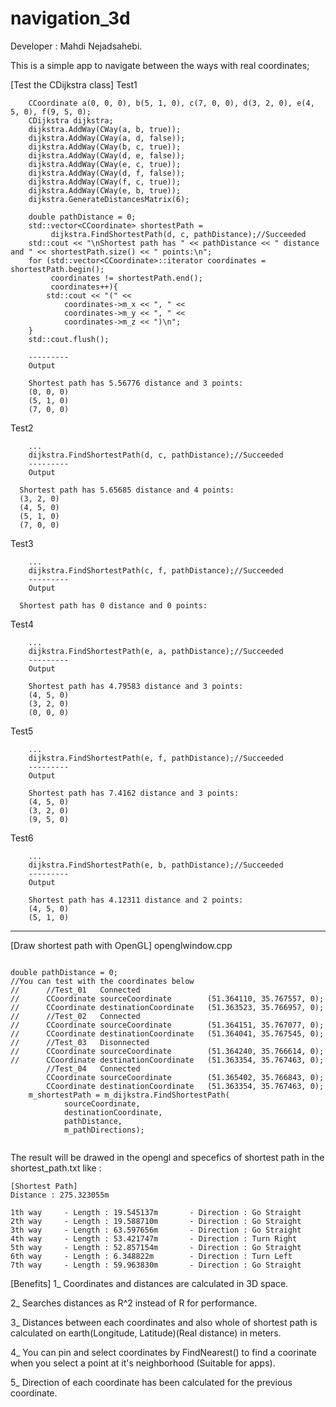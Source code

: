 # navigation_3d
Developer : Mahdi Nejadsahebi.

This is a simple app to navigate between the ways with real coordinates;

[Test the CDijkstra class]
Test1
```
    CCoordinate a(0, 0, 0), b(5, 1, 0), c(7, 0, 0), d(3, 2, 0), e(4, 5, 0), f(9, 5, 0);
    CDijkstra dijkstra;
    dijkstra.AddWay(CWay(a, b, true));
    dijkstra.AddWay(CWay(a, d, false));
    dijkstra.AddWay(CWay(b, c, true));
    dijkstra.AddWay(CWay(d, e, false));
    dijkstra.AddWay(CWay(e, c, true));
    dijkstra.AddWay(CWay(d, f, false));
    dijkstra.AddWay(CWay(f, c, true));
    dijkstra.AddWay(CWay(e, b, true));
    dijkstra.GenerateDistancesMatrix(6);
    
    double pathDistance = 0;
    std::vector<CCoordinate> shortestPath =
         dijkstra.FindShortestPath(d, c, pathDistance);//Succeeded
    std::cout << "\nShortest path has " << pathDistance << " distance and " << shortestPath.size() << " points:\n";
    for (std::vector<CCoordinate>::iterator coordinates = shortestPath.begin();
         coordinates != shortestPath.end();
         coordinates++){
        std::cout << "(" <<
            coordinates->m_x << ", " <<
            coordinates->m_y << ", " <<
            coordinates->m_z << ")\n";
    }
    std::cout.flush();
    
    ---------
    Output
    
    Shortest path has 5.56776 distance and 3 points:
    (0, 0, 0)
    (5, 1, 0)
    (7, 0, 0)
```
    
 Test2
```
    ...
    dijkstra.FindShortestPath(d, c, pathDistance);//Succeeded
    ---------
    Output
    
  Shortest path has 5.65685 distance and 4 points:
  (3, 2, 0)
  (4, 5, 0)
  (5, 1, 0)
  (7, 0, 0)
```

Test3
```
    ...
    dijkstra.FindShortestPath(c, f, pathDistance);//Succeeded
    ---------
    Output
    
  Shortest path has 0 distance and 0 points:
```

Test4
```
    ...
    dijkstra.FindShortestPath(e, a, pathDistance);//Succeeded
    ---------
    Output
    
    Shortest path has 4.79583 distance and 3 points:
    (4, 5, 0)
    (3, 2, 0)
    (0, 0, 0)
```

Test5
```
    ...
    dijkstra.FindShortestPath(e, f, pathDistance);//Succeeded
    ---------
    Output
    
    Shortest path has 7.4162 distance and 3 points:
    (4, 5, 0)
    (3, 2, 0)
    (9, 5, 0)
```

Test6
```
    ...
    dijkstra.FindShortestPath(e, b, pathDistance);//Succeeded
    ---------
    Output
    
    Shortest path has 4.12311 distance and 2 points:
    (4, 5, 0)
    (5, 1, 0)
```

--------------------------------------------------------------------------------------------------------------

[Draw shortest path with OpenGL]
openglwindow.cpp

```

double pathDistance = 0;
//You can test with the coordinates below
//		//Test_01	Connected
//		CCoordinate sourceCoordinate		(51.364110, 35.767557, 0);
//		CCoordinate destinationCoordinate	(51.363523, 35.766957, 0);
//		//Test_02	Connected
//		CCoordinate sourceCoordinate		(51.364151, 35.767077, 0);
//		CCoordinate destinationCoordinate	(51.364041, 35.767545, 0);
//		//Test_03	Disonnected
//		CCoordinate sourceCoordinate		(51.364240, 35.766614, 0);
//		CCoordinate destinationCoordinate	(51.363354, 35.767463, 0);
		//Test_04	Connected
		CCoordinate sourceCoordinate		(51.365402, 35.766843, 0);
		CCoordinate destinationCoordinate	(51.363354, 35.767463, 0);
    m_shortestPath = m_dijkstra.FindShortestPath(
			sourceCoordinate,
			destinationCoordinate,
			pathDistance,
			m_pathDirections);


```

The result will be drawed in the opengl and specefics of shortest path in the shortest_path.txt like :

```
[Shortest Path]
Distance : 275.323055m

1th way		- Length : 19.545137m		- Direction : Go Straight
2th way		- Length : 19.588710m		- Direction : Go Straight
3th way		- Length : 63.597656m		- Direction : Go Straight
4th way		- Length : 53.421747m		- Direction : Turn Right
5th way		- Length : 52.857154m		- Direction : Go Straight
6th way		- Length : 6.348822m		- Direction : Turn Left
7th way		- Length : 59.963830m		- Direction : Go Straight
```

[Benefits]
1_ Coordinates and distances are calculated in 3D space.

2_ Searches distances as R^2 instead of R for performance.

3_ Distances between each coordinates and also whole of shortest path is calculated on earth(Longitude, Latitude)(Real distance) in meters.

4_ You can pin and select coordinates by FindNearest() to find a coorinate when you select a point at it's neighborhood (Suitable for apps).

5_ Direction of each coordinate has been calculated for the previous coordinate.


